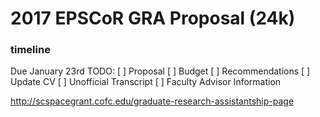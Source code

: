 # 2017 EPSCoR GRA Proposal (24k)

### timeline
Due January 23rd
TODO:
[ ] Proposal
[ ] Budget
[ ] Recommendations
[ ] Update CV
[ ] Unofficial Transcript
[ ] Faculty Advisor Information

http://scspacegrant.cofc.edu/graduate-research-assistantship-page